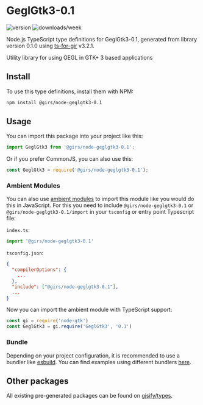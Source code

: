 
# GeglGtk3-0.1

![version](https://img.shields.io/npm/v/@girs/node-geglgtk3-0.1)
![downloads/week](https://img.shields.io/npm/dw/@girs/node-geglgtk3-0.1)


Node.js TypeScript type definitions for GeglGtk3-0.1, generated from library version 0.1.0 using [ts-for-gir](https://github.com/gjsify/ts-for-gir) v3.2.1.

Utility library for using GEGL in GTK+ 3 based applications

## Install

To use this type definitions, install them with NPM:
```bash
npm install @girs/node-geglgtk3-0.1
```

## Usage

You can import this package into your project like this:
```ts
import GeglGtk3 from '@girs/node-geglgtk3-0.1';
```

Or if you prefer CommonJS, you can also use this:
```ts
const GeglGtk3 = require('@girs/node-geglgtk3-0.1');
```

### Ambient Modules

You can also use [ambient modules](https://github.com/gjsify/ts-for-gir/tree/main/packages/cli#ambient-modules) to import this module like you would do this in JavaScript.
For this you need to include `@girs/node-geglgtk3-0.1` or `@girs/node-geglgtk3-0.1/import` in your `tsconfig` or entry point Typescript file:

`index.ts`:
```ts
import '@girs/node-geglgtk3-0.1'
```

`tsconfig.json`:
```json
{
  "compilerOptions": {
    ...
  },
  "include": ["@girs/node-geglgtk3-0.1"],
  ...
}
```

Now you can import the ambient module with TypeScript support: 

```ts
const gi = require('node-gtk')
const GeglGtk3 = gi.require('GeglGtk3', '0.1')
```


### Bundle

Depending on your project configuration, it is recommended to use a bundler like [esbuild](https://esbuild.github.io/). You can find examples using different bundlers [here](https://github.com/gjsify/ts-for-gir/tree/main/examples).

## Other packages

All existing pre-generated packages can be found on [gjsify/types](https://github.com/gjsify/types).

